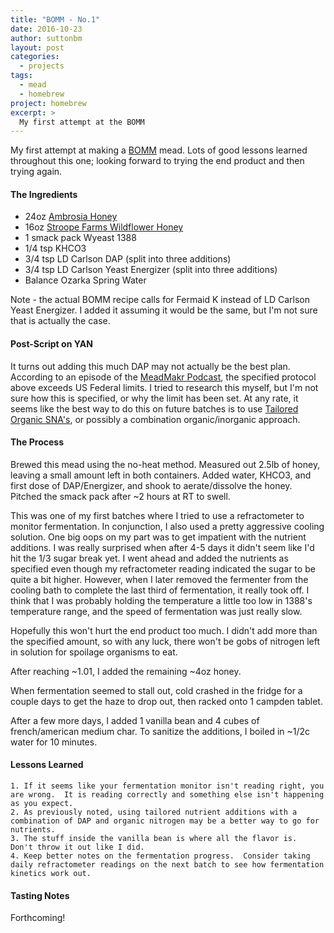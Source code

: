 ```yaml
---
title: "BOMM - No.1"
date: 2016-10-23
author: suttonbm
layout: post
categories:
  - projects
tags:
  - mead
  - homebrew
project: homebrew
excerpt: >
  My first attempt at the BOMM
---
```


My first attempt at making a [BOMM](https://www.denardbrewing.com/blog/post/brays-one-month-mead/) mead.  Lots of good lessons learned throughout this one; looking forward to trying the end product and then trying again.

#### The Ingredients
  * 24oz [Ambrosia Honey](http://imgur.com/D7dCjxU)
  * 16oz [Stroope Farms Wildflower Honey](http://imgur.com/gPKVRgx)
  * 1 smack pack Wyeast 1388
  * 1/4 tsp KHCO3
  * 3/4 tsp LD Carlson DAP (split into three additions)
  * 3/4 tsp LD Carlson Yeast Energizer (split into three additions)
  * Balance Ozarka Spring Water

Note - the actual BOMM recipe calls for Fermaid K instead of LD Carlson Yeast Energizer.  I added it assuming it would be the same, but I'm not sure that is actually the case.

#### Post-Script on YAN
It turns out adding this much DAP may not actually be the best plan.  According to an episode of the [MeadMakr Podcast](http://www.meadmakr.com/mm027-making-of-the-bomm-with-bray-denard/), the specified protocol above exceeds US Federal limits.  I tried to research this myself, but I'm not sure how this is specified, or why the limit has been set.  At any rate, it seems like the best way to do this on future batches is to use [Tailored Organic SNA's](http://www.meadmaderight.com/info.html), or possibly a combination organic/inorganic approach.

#### The Process
Brewed this mead using the no-heat method.  Measured out 2.5lb of honey, leaving a small amount left in both containers.  Added water, KHCO3, and first dose of DAP/Energizer, and shook to aerate/dissolve the honey.  Pitched the smack pack after ~2 hours at RT to swell.

This was one of my first batches where I tried to use a refractometer to monitor fermentation. In conjunction, I also used a pretty aggressive cooling solution. One big oops on my part was to get impatient with the nutrient additions.  I was really surprised when after 4-5 days it didn't seem like I'd hit the 1/3 sugar break yet.  I went ahead and added the nutrients as specified even though my refractometer reading indicated the sugar to be quite a bit higher.  However, when I later removed the fermenter from the cooling bath to complete the last third of fermentation, it really took off.  I think that I was probably holding the temperature a little too low in 1388's temperature range, and the speed of fermentation was just really slow.

Hopefully this won't hurt the end product too much.  I didn't add more than the specified amount, so with any luck, there won't be gobs of nitrogen left in solution for spoilage organisms to eat.

After reaching ~1.01, I added the remaining ~4oz honey.

When fermentation seemed to stall out, cold crashed in the fridge for a couple days to get the haze to drop out, then racked onto 1 campden tablet.

After a few more days, I added 1 vanilla bean and 4 cubes of french/american medium char.  To sanitize the additions, I boiled in ~1/2c water for 10 minutes.

#### Lessons Learned
	1. If it seems like your fermentation monitor isn't reading right, you are wrong.  It is reading correctly and something else isn't happening as you expect.
	2. As previously noted, using tailored nutrient additions with a combination of DAP and organic nitrogen may be a better way to go for nutrients.
	3. The stuff inside the vanilla bean is where all the flavor is.  Don't throw it out like I did.
	4. Keep better notes on the fermentation progress.  Consider taking daily refractometer readings on the next batch to see how fermentation kinetics work out.

#### Tasting Notes
Forthcoming!